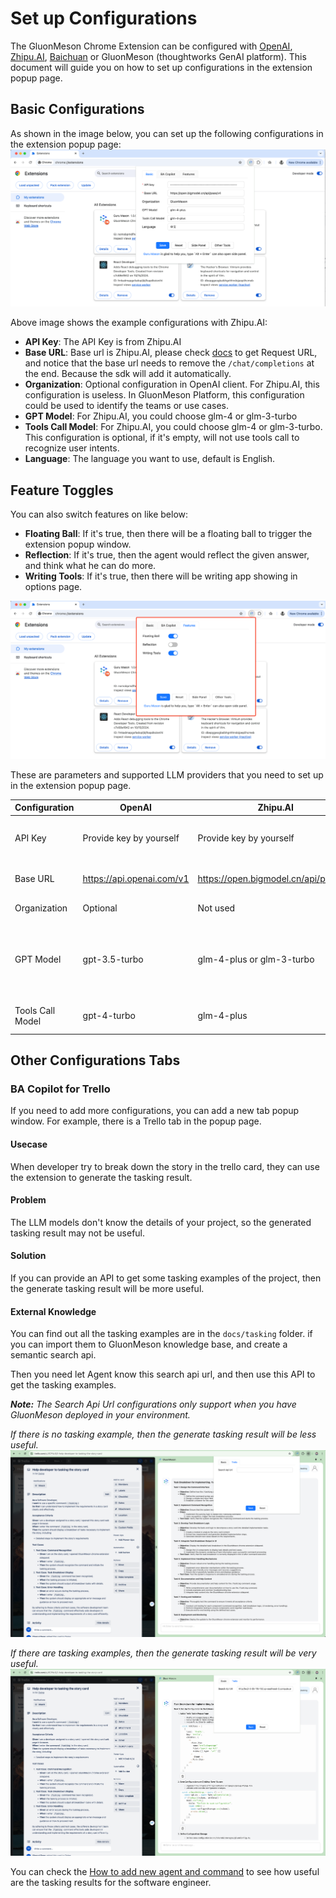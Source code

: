 # Set up Configurations
The GluonMeson Chrome Extension can be configured with [OpenAI](https://platform.openai.com/docs/overview), [Zhipu.AI](https://open.bigmodel.cn/dev/api), [Baichuan](https://www.baichuan-ai.com/home) or GluonMeson (thoughtworks GenAI platform). This document will guide you on how to set up configurations in the extension popup page.

## Basic Configurations
As shown in the image below, you can set up the following configurations in the extension popup page:
<img src="../images/configure_in_popup_window.png"/>

Above image shows the example configurations with Zhipu.AI:
* **API Key**: The API Key is from Zhipu.AI
* **Base URL**: Base url is Zhipu.AI, please check [docs](https://open.bigmodel.cn/dev/api#glm-4) to get Request URL, and notice that the base url needs to remove the `/chat/completions` at the end. Because the sdk will add it automatically.
* **Organization**: Optional configuration in OpenAI client. For Zhipu.AI, this configuration is useless. In GluonMeson Platform, this configuration could be used to identify the teams or use cases.
* **GPT Model**: For Zhipu.AI, you could choose glm-4 or glm-3-turbo
* **Tools Call Model**: For Zhipu.AI, you could choose glm-4 or glm-3-turbo. This configuration is optional, if it's empty, will not use tools call to recognize user intents.
* **Language**: The language you want to use, default is English.

## Feature Toggles
You can also switch features on like below:
* **Floating Ball**: If it's true, then there will be a floating ball to trigger the extension popup window.
* **Reflection**: If it's true, then the agent would reflect the given answer, and think what he can do more.
* **Writing Tools**: If it's true, then there will be writing app showing in options page.

<img src="../images/configure_features_in_popup_window.png"/>

These are parameters and supported LLM providers that you need to set up in the extension popup page.

| Configuration   | OpenAI                    | Zhipu.AI                             | Baichuan                        | GluonMeson                                               |
|-----------------|---------------------------|--------------------------------------|---------------------------------|----------------------------------------------------------|
| API Key         | Provide key by yourself   | Provide key by yourself              | Provide key by yourself         | Create your own key in your environment                  |
| Base URL        | https://api.openai.com/v1 | https://open.bigmodel.cn/api/paas/v4 | https://api.baichuan-ai.com/v1  | on-premise deploy environment                            |
| Organization    | Optional                  | Not used                             | Not used                        | Used for auditing                                        |
| GPT Model       | gpt-3.5-turbo             | glm-4-plus or glm-3-turbo            | Baichuan4, Baichuan3-Turbo-128k | most cloud services & local deployed open sourced models |
| Tools Call Model| gpt-4-turbo               | glm-4-plus                           | Baichuan4, Baichuan3-Turbo-128k | depends on supported models                              |

## Other Configurations Tabs

### BA Copilot for Trello
If you need to add more configurations, you can add a new tab popup window. For example, there is a Trello tab in the popup page.

#### Usecase 
When developer try to break down the story in the trello card, they can use the extension to generate the tasking result.

#### Problem
The LLM models don't know the details of your project, so the generated tasking result may not be useful.

#### Solution
If you can provide an API to get some tasking examples of the project, then the generate tasking result will be more useful.

#### External Knowledge
You can find out all the tasking examples are in the `docs/tasking` folder. if you can import them to GluonMeson knowledge base, and create a semantic search api. 

Then you need let Agent know this search api url, and then use this API to get the tasking examples.

***Note:*** *The Search Api Url configurations only support when you have GluonMeson deployed in your environment.*

*If there is no tasking example, then the generate tasking result will be less useful.*
<img src="../images/generate_tasking_without_examples.png"/>

*If there are tasking examples, then the generate tasking result will be very useful.*
<img src="../images/generate_tasking_with_examples.png"/>

You can check the [How to add new agent and command](../tasking/how_to_add_new_agent_and_command.md) to see how useful are the tasking results for the software engineer.